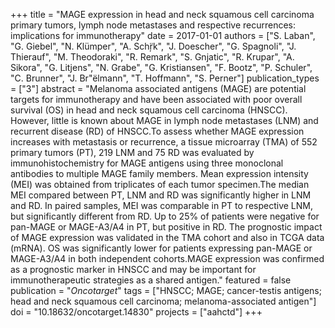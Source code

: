 +++
title = "MAGE expression in head and neck squamous cell carcinoma primary tumors, lymph node metastases and respective recurrences: implications for immunotherapy"
date = 2017-01-01
authors = ["S. Laban", "G. Giebel", "N. Klümper", "A. Schŗ̈k", "J. Doescher", "G. Spagnoli", "J. Thierauf", "M. Theodoraki", "R. Remark", "S. Gnjatic", "R. Krupar", "A. Sikora", "G. Litjens", "N. Grabe", "G. Kristiansen", "F. Bootz", "P. Schuler", "C. Brunner", "J. Br\"ëlmann", "T. Hoffmann", "S. Perner"]
publication_types = ["3"]
abstract = "Melanoma associated antigens (MAGE) are potential targets for immunotherapy and have been associated with poor overall survival (OS) in head and neck squamous cell carcinoma (HNSCC). However, little is known about MAGE in lymph node metastases (LNM) and recurrent disease (RD) of HNSCC.To assess whether MAGE expression increases with metastasis or recurrence, a tissue microarray (TMA) of 552 primary tumors (PT), 219 LNM and 75 RD was evaluated by immunohistochemistry for MAGE antigens using three monoclonal antibodies to multiple MAGE family members. Mean expression intensity (MEI) was obtained from triplicates of each tumor specimen.The median MEI compared between PT, LNM and RD was significantly higher in LNM and RD. In paired samples, MEI was comparable in PT to respective LNM, but significantly different from RD. Up to 25% of patients were negative for pan-MAGE or MAGE-A3/A4 in PT, but positive in RD. The prognostic impact of MAGE expression was validated in the TMA cohort and also in TCGA data (mRNA). OS was significantly lower for patients expressing pan-MAGE or MAGE-A3/A4 in both independent cohorts.MAGE expression was confirmed as a prognostic marker in HNSCC and may be important for immunotherapeutic strategies as a shared antigen."
featured = false
publication = "*Oncotarget*"
tags = ["HNSCC; MAGE; cancer-testis antigens; head and neck squamous cell carcinoma; melanoma-associated antigen"]
doi = "10.18632/oncotarget.14830"
projects = ["aahctd"]
+++

